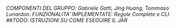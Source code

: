 ###### COMPONENTI DEL GRUPPO: Gabriele Gatti, Jing Huang, Tommaso Lunardon. FUNZIONALITA' IMPLEMENTATE: Regole Complete e CLI. ##TODO: ISTRUZIONI SU COME ESEGUIRE IL JAR